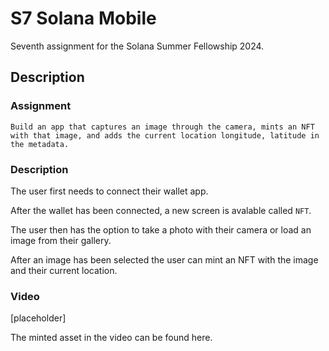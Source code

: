 # S7 Solana Mobile

Seventh assignment for the Solana Summer Fellowship 2024.

## Description

### Assignment

```
Build an app that captures an image through the camera, mints an NFT with that image, and adds the current location longitude, latitude in the metadata.
```

### Description

The user first needs to connect their wallet app.

After the wallet has been connected, a new screen is avalable called `NFT`.

The user then has the option to take a photo with their camera or load an image from their gallery.

After an image has been selected the user can mint an NFT with the image and their current location.

### Video

[placeholder]

The minted asset in the video can be found here.
